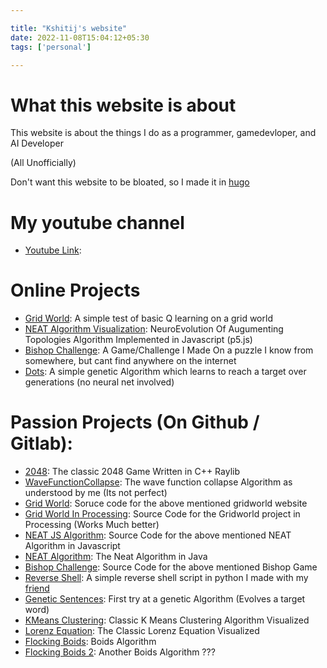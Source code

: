 ```yaml
---

title: "Kshitij's website"
date: 2022-11-08T15:04:12+05:30
tags: ['personal']

---
```


# What this website is about

This website is about the things I do as a programmer, gamedevloper, and AI Developer

(All Unofficially)

Don't want this website to be bloated, so I made it in [hugo](https://gohugo.io/)

# My youtube channel
+ [Youtube Link](https://youtube.com/@artificialcode):

# Online Projects
+ [Grid World](https://kshitijaucharmal.github.io/gridworld): A simple test of basic Q learning on a grid world
+ [NEAT Algorithm Visualization](https://kshitijaucharmal.github.io/NEAT-JS): NeuroEvolution Of Augumenting Topologies Algorithm Implemented in Javascript (p5.js)
+ [Bishop Challenge](https://narutotheboss.itch.io/bishop-challenge): A Game/Challenge I Made On a puzzle I know from somewhere, but cant find anywhere on the internet
+ [Dots](https://kshitijaucharmal.github.io/Dots-website): A simple genetic Algorithm which learns to reach a target over generations (no neural net involved)

# Passion Projects (On Github / Gitlab):
+ [2048](https://github.com/kshitijaucharmal/2048): The classic 2048 Game Written in C++ Raylib
+ [WaveFunctionCollapse](https://github.com/kshitijaucharmal/WaveFunctionCollapse): The wave function collapse Algorithm as understood by me (Its not perfect)
+ [Grid World](https://github.com/kshitijaucharmal/gridworld): Soruce code for the above mentioned gridworld website
+ [Grid World In Processing](https://github.com/kshitijaucharmal/GridWorld-Processing): Source Code for the Gridworld project in Processing (Works Much better)
+ [NEAT JS Algorithm](https://github.com/kshitijaucharmal/NEAT-JS): Source Code for the above mentioned NEAT Algorithm in Javascript
+ [NEAT Algorithm](https://github.com/kshitijaucharmal/NEAT-Algorithm): The Neat Algorithm in Java
+ [Bishop Challenge](https://github.com/kshitijaucharmal/bishop-challenge): Source Code for the above mentioned Bishop Game
+ [Reverse Shell](https://github.com/kshitijaucharmal/Reverse-Shell): A simple reverse shell script in python I made with my [friend](https://github.com/PlumPeach)
+ [Genetic Sentences](https://github.com/kshitijaucharmal/Genetic-Sentences): First try at a genetic Algorithm (Evolves a target word)
+ [KMeans Clustering](https://github.com/kshitijaucharmal/KMeans-Visualization): Classic K Means Clustering Algorithm Visualized
+ [Lorenz Equation](https://github.com/kshitijaucharmal/Lorenz-Equation): The Classic Lorenz Equation Visualized
+ [Flocking Boids](https://github.com/kshitijaucharmal/Flocking): Boids Algorithm
+ [Flocking Boids 2](https://github.com/kshitijaucharmal/Boids): Another Boids Algorithm ???

